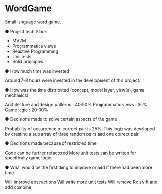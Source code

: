 # WordGame
Small language word game.

● Project tech Stack

- MVVM
- Programmatica views
- Reactive Programming
- Unit tests
- Solid principles 

● How much time was invested

Around 7-8 hours were invested in the development of this project.

● How was the time distributed (concept, model layer, view(s), game mechanics)

Architecture and design patterns : 40-50%
Programmatic views : 30%
Game logic : 20-30%

● Decisions made to solve certain aspects of the game

Probability of occurrence of correct pair is 25%. This logic was developed by creating a sub array of three random pairs and one correct pair. 

● Decisions made because of restricted time

Code can be further refactored
More unit tests can be written for specifically game logic.

● What would be the first thing to improve or add if there had been more time

Will improve abstractions
Will write more unit tests
Will remove Rx swift and add combine
